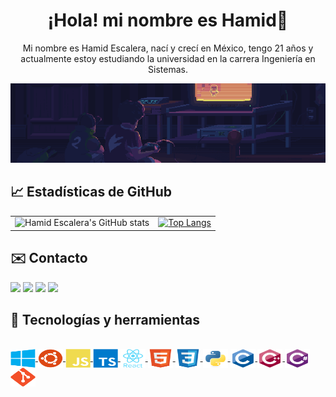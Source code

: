 <h1 align="center">¡Hola! mi nombre es Hamid👋</h1>

<p align="center">Mi nombre es Hamid Escalera, nací y crecí en México, tengo 21 años y actualmente estoy estudiando la universidad en la carrera Ingeniería en Sistemas. </p>

<p align="center"><img src="./main.gif"/></p>

<h2>📈 Estadísticas de GitHub </h2>

|||
|---|---|
|![Hamid Escalera's GitHub stats](https://github-readme-stats.vercel.app/api?username=hamidgx&show_icons=true&theme=default)|[![Top Langs](https://github-readme-stats.vercel.app/api/top-langs/?username=hamidgx&layout=compact)](https://github.com/hamidgx/github-readme-stats) 

<h2>✉️ Contacto</h2>
<div> 
<a href= "#"target="_blank"><img src="https://img.shields.io/badge/-Twitter-%230077B5?style=for-the-badge&logo=Twitter&logoColor=white" target="_blank"></a> 
<a href = "mailto:hamid.uxw@gmail.com"><img src="https://img.shields.io/badge/-Gmail-FF0000?style=for-the-badge&logo=gmail&logoColor=white" target="_blank"></a>
<a href= "#"target="_blank"><img src="https://img.shields.io/badge/Discord-7289DA?style=for-the-badge&logo=discord&logoColor=white" target="_blank"></a>
<a href= "#"target="_blank"><img src="https://img.shields.io/badge/-LinkedIn-%230077B5?style=for-the-badge&logo=linkedin&logoColor=white" target="_blank"></a> 
</div>

<h2>🔧 Tecnologías y herramientas</h2>
<div style="display: inline_block"><br>
<a href="https://github.com/HamidGX">
  <img align="center" alt="logo-windows" height="30" width="40" src="https://raw.githubusercontent.com/devicons/devicon/master/icons/windows8/windows8-original.svg">
  <img align="center" alt="logo-ubuntu" height="30" width="40" src="https://raw.githubusercontent.com/devicons/devicon/master/icons/ubuntu/ubuntu-plain.svg">
  <img align="center" alt="logo-Js" height="30" width="40" src="https://raw.githubusercontent.com/devicons/devicon/master/icons/javascript/javascript-plain.svg">
  <img align="center" alt="logo-Ts" height="30" width="40" src="https://raw.githubusercontent.com/devicons/devicon/master/icons/typescript/typescript-plain.svg">
  <img align="center" alt="logo-React" height="30" width="40" src="https://raw.githubusercontent.com/devicons/devicon/master/icons/react/react-original-wordmark.svg">
  <img align="center" alt="logo-HTML" height="30" width="40" src="https://raw.githubusercontent.com/devicons/devicon/master/icons/html5/html5-original.svg">
  <img align="center" alt="logo-CSS" height="30" width="40" src="https://raw.githubusercontent.com/devicons/devicon/master/icons/css3/css3-original.svg">
  <img align="center" alt="logo-Python" height="30" width="40" src="https://raw.githubusercontent.com/devicons/devicon/master/icons/python/python-original.svg">
  <img align="center" alt="logo-c" height="30" width="40" src="https://raw.githubusercontent.com/devicons/devicon/master/icons/c/c-original.svg">
  <img align="center" alt="logo-cplusplus" height="30" width="40" src="https://raw.githubusercontent.com/devicons/devicon/master/icons/cplusplus/cplusplus-original.svg">
  <img align="center" alt="logo-Csharp" height="30" width="40" src="https://raw.githubusercontent.com/devicons/devicon/master/icons/csharp/csharp-original.svg">
  <img align="center" alt="logo-git" height="30" width="40" src="https://raw.githubusercontent.com/devicons/devicon/master/icons/git/git-original.svg">
</div>
